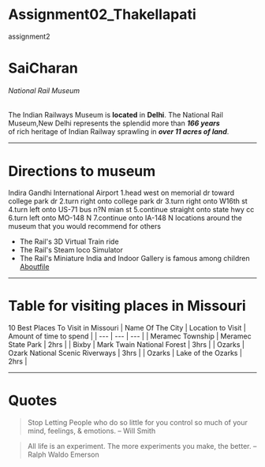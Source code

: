 # Assignment02_Thakellapati
assignment2
# SaiCharan
###### National Rail Museum
The Indian Railways Museum is **located** in **Delhi**.
The National Rail Museum,New Delhi represents the splendid more than ***166 years***<br>of rich heritage of Indian Railway sprawling in ***over 11 acres of land***.
_ _ _
# Directions to museum
Indira Gandhi International Airport
1.head west on memorial dr toward college park dr
2.turn right onto college park dr
3.turn right onto W16th st
4.turn left onto US-71 bus n?N mian st
5.continue straight onto state hwy cc
6.turn left onto MO-148 N
7.continue onto IA-148 N
locations around the museum that you would recommend for others
- The Rail's 3D Virtual Train ride
- The Rail's Steam loco Simulator
- The Rail's Miniature India and Indoor Gallery is famous among children
[Aboutfile](AboutMe.md)

_ _ _
# Table for visiting places in Missouri
10 Best Places To Visit in Missouri
| Name  Of The City | Location to Visit | Amount of time to spend |
| --- | --- | --- |
| Meramec Township | Meramec State Park | 2hrs |
| Bixby | Mark Twain National Forest | 3hrs |
| Ozarks | Ozark National Scenic Riverways | 3hrs |
| Ozarks | Lake of the Ozarks | 2hrs |

_ _ _
# Quotes
>Stop Letting People who do so little for you control so much of your mind, feelings, & emotions. – Will Smith

>All life is an experiment. The more experiments you make, the better. – Ralph Waldo Emerson
